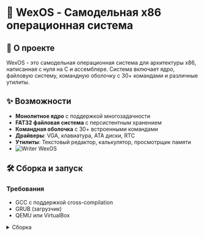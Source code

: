 # 🚀 WexOS - Самодельная x86 операционная система

## 📖 О проекте

WexOS - это самодельная операционная система для архитектуры x86, написанная с нуля на C и ассемблере. Система включает ядро, файловую систему, командную оболочку с 30+ командами и различные утилиты.

## ✨ Возможности

- **Монолитное ядро** с поддержкой многозадачности
- **FAT32 файловая система** с персистентным хранением
- **Командная оболочка** с 30+ встроенными командами
- **Драйверы**: VGA, клавиатура, ATA диски, RTC
- **Утилиты**: Текстовый редактор, калькулятор, просмотрщик памяти
- ![Writer WexOS](screen/1.png)

## 🛠️ Сборка и запуск

### Требования
- GCC с поддержкой cross-compilation
- GRUB (загрузчик)
- QEMU или VirtualBox

<details> <summary>Сборка</summary>
gcc -m32 -ffreestanding -fno-pie -O2 -c kernel/kernel.c -o bin/kernel.o
  
ld -m elf_i386 -T boot/linker.ld -o bin/kernel.bin bin/kernel.o -e _start

cp bin/kernel.bin iso/boot/

cp -r systemroot iso/SystemRoot

grub-mkrescue -d /usr/lib/grub/i386-pc -o wexos.iso iso

</details>


